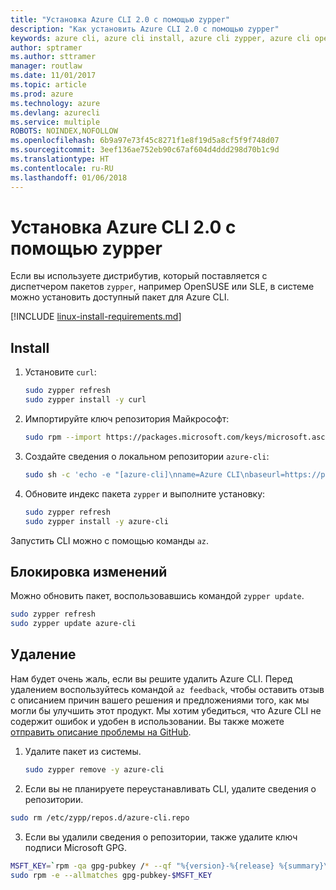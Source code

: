 ```yaml
---
title: "Установка Azure CLI 2.0 с помощью zypper"
description: "Как установить Azure CLI 2.0 с помощью zypper"
keywords: azure cli, azure cli install, azure cli zypper, azure cli opensuse, azure cli sle
author: sptramer
ms.author: sttramer
manager: routlaw
ms.date: 11/01/2017
ms.topic: article
ms.prod: azure
ms.technology: azure
ms.devlang: azurecli
ms.service: multiple
ROBOTS: NOINDEX,NOFOLLOW
ms.openlocfilehash: 6b9a97e73f45c8271f1e8f19d5a8cf5f9f748d07
ms.sourcegitcommit: 3eef136ae752eb90c67af604d4ddd298d70b1c9d
ms.translationtype: HT
ms.contentlocale: ru-RU
ms.lasthandoff: 01/06/2018
---
```

# <a name="install-azure-cli-20-with-zypper"></a>Установка Azure CLI 2.0 с помощью zypper

Если вы используете дистрибутив, который поставляется с диспетчером пакетов `zypper`, например OpenSUSE или SLE, в системе можно установить доступный пакет для Azure CLI.

[!INCLUDE [linux-install-requirements.md](includes/linux-install-requirements.md)]

## <a name="install"></a>Install

1. Установите `curl`:

   ```bash
   sudo zypper refresh
   sudo zypper install -y curl
   ```

2. Импортируйте ключ репозитория Майкрософт:

   ```bash
   sudo rpm --import https://packages.microsoft.com/keys/microsoft.asc
   ```

3. Создайте сведения о локальном репозитории `azure-cli`:

   ```bash
   sudo sh -c 'echo -e "[azure-cli]\nname=Azure CLI\nbaseurl=https://packages.microsoft.com/yumrepos/azure-cli\nenabled=1\ntype=rpm-md\ngpgcheck=1\ngpgkey=https://packages.microsoft.com/keys/microsoft.asc" > /etc/zypp/repos.d/azure-cli.repo'
   ```

4. Обновите индекс пакета `zypper` и выполните установку:

   ```bash
   sudo zypper refresh
   sudo zypper install -y azure-cli
   ```

Запустить CLI можно с помощью команды `az`.

## <a name="update"></a>Блокировка изменений

Можно обновить пакет, воспользовавшись командой `zypper update`.

```bash
sudo zypper refresh
sudo zypper update azure-cli
```

## <a name="uninstall"></a>Удаление

Нам будет очень жаль, если вы решите удалить Azure CLI. Перед удалением воспользуйтесь командой `az feedback`, чтобы оставить отзыв с описанием причин вашего решения и предложениями того, как мы могли бы улучшить этот продукт. Мы хотим убедиться, что Azure CLI не содержит ошибок и удобен в использовании. Вы также можете [отправить описание проблемы на GitHub](https://github.com/Azure/azure-cli/issues).

1. Удалите пакет из системы.

    ```bash
    sudo zypper remove -y azure-cli
    ```

2. Если вы не планируете переустанавливать CLI, удалите сведения о репозитории.

  ```bash
  sudo rm /etc/zypp/repos.d/azure-cli.repo
  ```

3. Если вы удалили сведения о репозитории, также удалите ключ подписи Microsoft GPG.

  ```bash
  MSFT_KEY=`rpm -qa gpg-pubkey /* --qf "%{version}-%{release} %{summary}\n" | grep Microsoft | awk '{print $1}'`
  sudo rpm -e --allmatches gpg-pubkey-$MSFT_KEY
  ```

